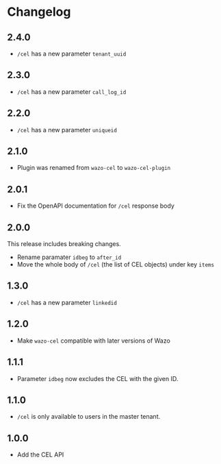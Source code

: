 # Changelog

## 2.4.0

* `/cel` has a new parameter `tenant_uuid`

## 2.3.0

* `/cel` has a new parameter `call_log_id`

## 2.2.0

* `/cel` has a new parameter `uniqueid`

## 2.1.0

* Plugin was renamed from `wazo-cel` to `wazo-cel-plugin`

## 2.0.1

* Fix the OpenAPI documentation for `/cel` response body

## 2.0.0

This release includes breaking changes.

* Rename paramater `idbeg` to `after_id`
* Move the whole body of `/cel` (the list of CEL objects) under key `items`

## 1.3.0

* `/cel` has a new parameter `linkedid`

## 1.2.0

* Make `wazo-cel` compatible with later versions of Wazo

## 1.1.1

* Parameter `idbeg` now excludes the CEL with the given ID.

## 1.1.0

* `/cel` is only available to users in the master tenant.

## 1.0.0

* Add the CEL API
